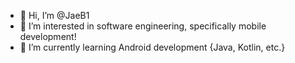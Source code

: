 - 👋 Hi, I’m @JaeB1
- 👀 I’m interested in software engineering, specifically mobile development!
- 🌱 I’m currently learning Android development {Java, Kotlin, etc.}
